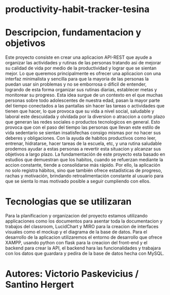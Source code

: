 # productivity-habit-tracker-tesina

# Descripcion, fundamentacion y objetivos
  Este proyecto consiste en crear una aplicacion API-REST que ayude a organizar las actividades y rutinas de las personas tratando asi de mejorar su calidad de vida por medio de la productividad y lograr que se sientan mejor. Lo que queremos principalmente es ofrecer una aplicacion con una interfaz minimalista y sencilla para que la mayoria de las personas la puedan usar sin problemas y no se emborrosa o dificil de entender, logrando de esta forma organizar sus rutinas diarias, establecer metas y monitorear su progreso.
  Esta idea surgue de un contexto en el que muchas personas sobre todo adolescentes de nuestra edad, pasan la mayor parte del tiempo conectados a las pantallas sin hacer las tareas o actividades que tienen que hacer, lo que provoca que su vida a nivel social, saludable y laboral este descuidada y olvidada por la diversion o atraccion a corto plazo que generan las redes sociales o productos tecnologicos en general. Esto provoca que con el paso del tiempo las personas que llevan este estilo de vida sedentario se sientan insatisfechas consigo mismas por no hacer sus deberes y obligaciones.
  Con la ayuda de habitos productivos como leer, entrenar, hidratarse, hacer tareas de la escuela, etc, y una rutina saludable prodemos ayudar a estas personas a revertir esta situacion y alcanzar sus objetivos a largo plazo.
  La fundamentación de este proyecto esta basado en estudios que demuestran que los habitos, cuando se refuerzan mediante la accion constante, tiende a consolidarse más rápido. Por ello, la aplicación no solo registra hábitos, sino que también ofrece estadísticas de progreso, rachas y motivación, brindando retroalimentación constante al usuario para que se sienta lo mas motivado posible a seguir cumpliendo con ellos.

# Tecnologias que se utilizaran
  Para la planificacion y organizacion del proyecto estamos utilizando applicaciones como los documentos para asentar toda la documentacion y trabajos del classroom, LucidChart y MIRO para la creacion de interfaces visuales como el mockup y el diagrama de la base de datos.
  Para el desarrollo de la aplicacion utilizaremos el entorno de desarrollo que ofrece XAMPP, usando python con flask para la creacion del front-end y el backend para crear la API, el backend hara las funcionalidades y trabajara con los datos que guardara y pedira de la base de datos hecha con MySQL.

  # Autores: Victorio Paskevicius / Santino Hergert
